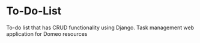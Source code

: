 # To-Do-List
To-do list that has CRUD functionality using Django. Task management web application for Domeo resources
